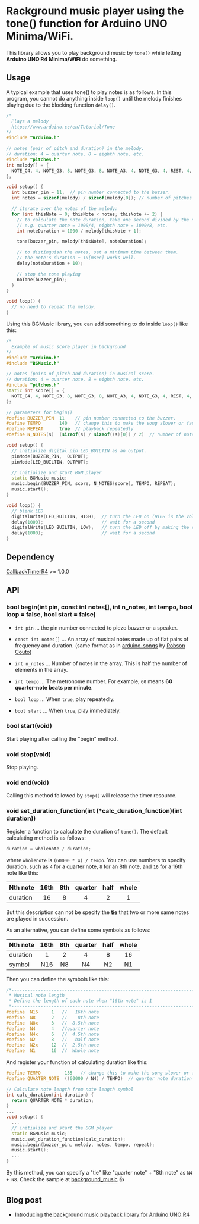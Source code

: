 # Rackground music player using the tone() function for Arduino UNO Minima/WiFi.

This library allows you to play background music by `tone()` while letting **Arduino UNO R4 Minima/WiFi** do something.

## Usage

A typical example that uses tone() to play notes is as follows. In this program, you cannot do anything inside `loop()` until the melody finishes playing due to the blocking function `delay()`.

```C++
/*
  Plays a melody
  https://www.arduino.cc/en/Tutorial/Tone
*/
#include "Arduino.h"

// notes (pair of pitch and duration) in the melody.
// duration: 4 = quarter note, 8 = eighth note, etc.
#include "pitches.h"
int melody[] = {
  NOTE_C4, 4, NOTE_G3, 8, NOTE_G3, 8, NOTE_A3, 4, NOTE_G3, 4, REST, 4, NOTE_B3, 4, NOTE_C4, 4
};

void setup() {
  int buzzer_pin = 11;  // pin number connected to the buzzer.
  int notes = sizeof(melody) / sizeof(melody[0]); // number of pitches and durations.

  // iterate over the notes of the melody:
  for (int thisNote = 0; thisNote < notes; thisNote += 2) {
    // to calculate the note duration, take one second divided by the note type.
    // e.g. quarter note = 1000/4, eighth note = 1000/8, etc.
    int noteDuration = 1000 / melody[thisNote + 1];

    tone(buzzer_pin, melody[thisNote], noteDuration);

    // to distinguish the notes, set a minimum time between them.
    // the note's duration + 10[msec] works well.
    delay(noteDuration + 10);

    // stop the tone playing
    noTone(buzzer_pin);
  }
}

void loop() {
  // no need to repeat the melody.
}
```

Using this BGMusic library, you can add something to do inside `loop()` like this:

```C++
/*
  Example of music score player in background
*/
#include "Arduino.h"
#include "BGMusic.h"

// notes (pairs of pitch and duration) in musical score.
// duration: 4 = quarter note, 8 = eighth note, etc.
#include "pitches.h"
static int score[] = {
  NOTE_C4, 4, NOTE_G3, 8, NOTE_G3, 8, NOTE_A3, 4, NOTE_G3, 4, REST, 4, NOTE_B3, 4, NOTE_C4, 4
};

// parameters for begin()
#define BUZZER_PIN  11    // pin number connected to the buzzer.
#define TEMPO       140   // change this to make the song slower or faster.
#define REPEAT      true  // playback repeatedly
#define N_NOTES(s)  (sizeof(s) / sizeof((s)[0]) / 2)  // number of notes in musical score.

void setup() {
  // initialize digital pin LED_BUILTIN as an output.
  pinMode(BUZZER_PIN,  OUTPUT);
  pinMode(LED_BUILTIN, OUTPUT);

  // initialize and start BGM player
  static BGMusic music;
  music.begin(BUZZER_PIN, score, N_NOTES(score), TEMPO, REPEAT);
  music.start();
}

void loop() {
  // blink LED
  digitalWrite(LED_BUILTIN, HIGH);  // turn the LED on (HIGH is the voltage level)
  delay(1000);                      // wait for a second
  digitalWrite(LED_BUILTIN, LOW);   // turn the LED off by making the voltage LOW
  delay(1000);                      // wait for a second
}
```

## Dependency
[CallbackTimerR4](https://github.com/embedded-kiddie/CallbackTimerR4 "embedded-kiddie/CallbackTimerR4: Arduino UNO R4 timer library using FspTimer class.") >= 1.0.0

## API

### bool begin(int pin, const int notes[], int n_notes, int tempo, bool loop = false, bool start = false)

- `int pin` ... the pin number connected to piezo buzzer or a speaker.

- `const int notes[]` ... An array of musical notes made up of flat pairs of frequency and duration. (same format as in [arduino-songs](https://github.com/robsoncouto/arduino-songs "robsoncouto/arduino-songs") by [Robson Couto](https://github.com/robsoncouto "robsoncouto (Robson Couto)"))

- `int n_notes` ... Number of notes in the array. This is half the number of elements in the array.

- `int tempo` ... The metronome number. For example, `60` means **60 quarter-note beats per minute**.

- `bool loop` ... When `true`, play repeatedly.

- `bool start` ... When `true`, play immediately. 

### bool start(void)
Start playing after calling the "begin" method.

### void stop(void)
Stop playing.

### void end(void)
Calling this method followed by `stop()` will release the timer resource.

### void set_duration_function(int (*calc_duration_function)(int duration))

Register a function to calculate the duration of `tone()`. The default calculating method is as follows:

```C++
duration = wholenote / duration;
```

where `wholenote` is `(60000 * 4) / tempo`. You can use numbers to specify duration, such as `4` for a quarter note, `8` for an 8th note, and `16` for a 16th note like this:

| Nth note | 16th     | 8th     |quarter  | half    | whole  | 
|:-------- |:--------:|:-------:|:-------:|:-------:|:------:|
| duration | 16       | 8       | 4       | 2       | 1      |

But this description can not be specify the [**tie**](https://en.wikipedia.org/wiki/Tie_(music) "Tie (music) - Wikipedia") that two or more same notes are played in succession.

As an alternative, you can define some symbols as follows:

| Nth note | 16th     | 8th     |quarter  | half    | whole  | 
|:-------- |:--------:|:-------:|:-------:|:-------:|:------:|
| duration | 1        | 2       | 4       | 8       | 16     |
| symbol   | N16      | N8      | N4      | N2      | N1     |

Then you can define the symbols like this:

```C++
/*----------------------------------------------------------------------
 * Musical note length
 * Define the length of each note when "16th note" is 1
 *----------------------------------------------------------------------*/
#define  N16     1   //   16th note
#define  N8      2   //    8th note
#define  N8x     3   //  8.5th note
#define  N4      4   //quarter note
#define  N4x     6   //  4.5th note
#define  N2      8   //   half note
#define  N2x     12  //  2.5th note
#define  N1      16  //  Whole note
```

And register your function of calculating duration like this:

```C++
#define TEMPO         155   // change this to make the song slower or faster
#define QUARTER_NOTE  ((60000 / N4) / TEMPO)  // quarter note duration in milliseconds based on the number of beats in 60 second

// Calculate note length from note length symbol
int calc_duration(int duration) {
  return QUARTER_NOTE * duration;
}
...
void setup() {
  ...
  // initialize and start the BGM player
  static BGMusic music;
  music.set_duration_function(calc_duration);
  music.begin(buzzer_pin, melody, notes, tempo, repeat);
  music.start();
  ...
}
```

By this method, you can specify a "tie" like "quarter note" + "8th note" as `N4 + N8`. Check the sample at [background_music](https://github.com/embedded-kiddie/arduino-uno/tree/main/background_music "arduino-uno/background_music at main · embedded-kiddie/arduino-uno") :+1:

## Blog post
- [Introducing the background music playback library for Arduino UNO R4](https://embedded--kiddie-github-io.translate.goog/2024/04/12/background-tone-player.html?_x_tr_sl=ja&_x_tr_tl=en&_x_tr_hl=ja&_x_tr_pto=wapp "Introducing the background music playback library for Arduino UNO R4 - Embedded Kiddie")
